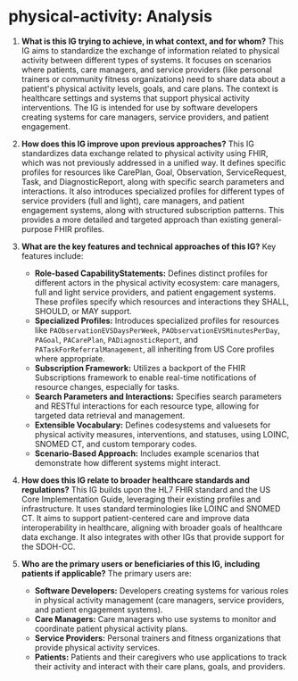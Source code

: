 # physical-activity: Analysis

1.  **What is this IG trying to achieve, in what context, and for whom?** This IG aims to standardize the exchange of information related to physical activity between different types of systems. It focuses on scenarios where patients, care managers, and service providers (like personal trainers or community fitness organizations) need to share data about a patient's physical activity levels, goals, and care plans. The context is healthcare settings and systems that support physical activity interventions. The IG is intended for use by software developers creating systems for care managers, service providers, and patient engagement.

2.  **How does this IG improve upon previous approaches?** This IG standardizes data exchange related to physical activity using FHIR, which was not previously addressed in a unified way. It defines specific profiles for resources like CarePlan, Goal, Observation, ServiceRequest, Task, and DiagnosticReport, along with specific search parameters and interactions. It also introduces specialized profiles for different types of service providers (full and light), care managers, and patient engagement systems, along with structured subscription patterns. This provides a more detailed and targeted approach than existing general-purpose FHIR profiles.

3.  **What are the key features and technical approaches of this IG?** Key features include:
    *   **Role-based CapabilityStatements:** Defines distinct profiles for different actors in the physical activity ecosystem: care managers, full and light service providers, and patient engagement systems. These profiles specify which resources and interactions they SHALL, SHOULD, or MAY support.
    *   **Specialized Profiles:** Introduces specialized profiles for resources like `PAObservationEVSDaysPerWeek`, `PAObservationEVSMinutesPerDay`, `PAGoal`, `PACarePlan`, `PADiagnosticReport`, and `PATaskForReferralManagement`, all inheriting from US Core profiles where appropriate.
    *   **Subscription Framework:** Utilizes a backport of the FHIR Subscriptions framework to enable real-time notifications of resource changes, especially for tasks.
    *   **Search Parameters and Interactions:** Specifies search parameters and RESTful interactions for each resource type, allowing for targeted data retrieval and management.
    *   **Extensible Vocabulary:** Defines codesystems and valuesets for physical activity measures, interventions, and statuses, using LOINC, SNOMED CT, and custom temporary codes.
    *   **Scenario-Based Approach:** Includes example scenarios that demonstrate how different systems might interact.

4.  **How does this IG relate to broader healthcare standards and regulations?** This IG builds upon the HL7 FHIR standard and the US Core Implementation Guide, leveraging their existing profiles and infrastructure.  It uses standard terminologies like LOINC and SNOMED CT. It aims to support patient-centered care and improve data interoperability in healthcare, aligning with broader goals of healthcare data exchange. It also integrates with other IGs that provide support for the SDOH-CC.

5.  **Who are the primary users or beneficiaries of this IG, including patients if applicable?** The primary users are:
    *   **Software Developers:** Developers creating systems for various roles in physical activity management (care managers, service providers, and patient engagement systems).
    *   **Care Managers:** Care managers who use systems to monitor and coordinate patient physical activity plans.
    *   **Service Providers:** Personal trainers and fitness organizations that provide physical activity services.
    *   **Patients:** Patients and their caregivers who use applications to track their activity and interact with their care plans, goals, and providers.
